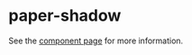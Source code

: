 paper-shadow
============

See the [component page](http://polymer-project.org/docs/elements/paper-elements.html#paper-shadow) for more information.
